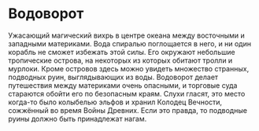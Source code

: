 # Водоворот 
Ужасающий магический вихрь в центре океана между восточными и западными материками. Вода спиралью поглощается в него, и ни один корабль не сможет избежать этой силы. Его окружают небольшие тропические острова, на некоторых из которых обитают тролли и мурлоки. Кроме островов здесь можно увидеть множество странных, подводных руин, выглядывающих из воды. Водоворот делает путешествия между материками очень опасными, и торговые суда стараются обойти его по безопасным краям. Слухи гласят, это место когда-то было колыбелью эльфов и хранил Колодец Вечности, сожжённый во время Войны Древних. Если это правда, то подводные руины должно быть принадлежат нагам. 
